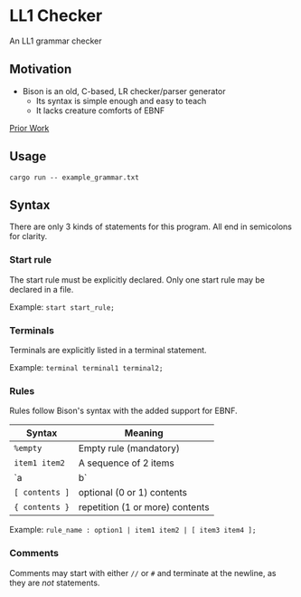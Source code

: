 # LL1 Checker

An LL1 grammar checker

## Motivation

- Bison is an old, C-based, LR checker/parser generator
  + Its syntax is simple enough and easy to teach
  + It lacks creature comforts of EBNF

[Prior Work](https://github.com/geekysuavo/ll1)

## Usage

`cargo run -- example_grammar.txt`

## Syntax

There are only 3 kinds of statements for this program.
All end in semicolons for clarity.

### Start rule
The start rule must be explicitly declared.
Only one start rule may be declared in a file.

Example: `start start_rule;`

### Terminals
Terminals are explicitly listed in a terminal statement.

Example: `terminal terminal1 terminal2;`

### Rules
Rules follow Bison's syntax with the added support for EBNF.

| Syntax | Meaning |
| ------ | ------- |
| `%empty` | Empty rule (mandatory) |
| `item1 item2` | A sequence of 2 items |
| `a | b` | Item a or Item b |
| `[ contents ]` | optional (0 or 1) contents |
| `{ contents }` | repetition (1 or more) contents |

Example: `rule_name : option1 | item1 item2 | [ item3 item4 ];`

### Comments
Comments may start with either `//` or `#` and terminate at the newline, as they are *not* statements.
